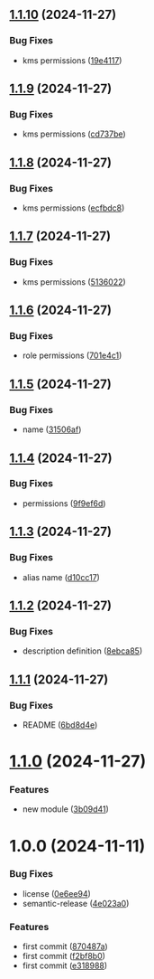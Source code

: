 ## [1.1.10](https://github.com/nstrlabs/tf-aws-cloudtrail/compare/v1.1.9...v1.1.10) (2024-11-27)


### Bug Fixes

* kms permissions ([19e4117](https://github.com/nstrlabs/tf-aws-cloudtrail/commit/19e4117e213bbe404ee31880abfd863b5b2f18d4))

## [1.1.9](https://github.com/nstrlabs/tf-aws-cloudtrail/compare/v1.1.8...v1.1.9) (2024-11-27)


### Bug Fixes

* kms permissions ([cd737be](https://github.com/nstrlabs/tf-aws-cloudtrail/commit/cd737be514ef343570c601702347e4579d0fc72f))

## [1.1.8](https://github.com/nstrlabs/tf-aws-cloudtrail/compare/v1.1.7...v1.1.8) (2024-11-27)


### Bug Fixes

* kms permissions ([ecfbdc8](https://github.com/nstrlabs/tf-aws-cloudtrail/commit/ecfbdc800b2ea06bc8f8b64b69b23336fd23ef60))

## [1.1.7](https://github.com/nstrlabs/tf-aws-cloudtrail/compare/v1.1.6...v1.1.7) (2024-11-27)


### Bug Fixes

* kms permissions ([5136022](https://github.com/nstrlabs/tf-aws-cloudtrail/commit/513602247028163649b575210aa9e145cca758b7))

## [1.1.6](https://github.com/nstrlabs/tf-aws-cloudtrail/compare/v1.1.5...v1.1.6) (2024-11-27)


### Bug Fixes

* role permissions ([701e4c1](https://github.com/nstrlabs/tf-aws-cloudtrail/commit/701e4c13de3c1700022706d6d4d29252ca7c1d08))

## [1.1.5](https://github.com/nstrlabs/tf-aws-cloudtrail/compare/v1.1.4...v1.1.5) (2024-11-27)


### Bug Fixes

* name ([31506af](https://github.com/nstrlabs/tf-aws-cloudtrail/commit/31506afe7afb619006b91217c66e9c0f147cdad0))

## [1.1.4](https://github.com/nstrlabs/tf-aws-cloudtrail/compare/v1.1.3...v1.1.4) (2024-11-27)


### Bug Fixes

* permissions ([9f9ef6d](https://github.com/nstrlabs/tf-aws-cloudtrail/commit/9f9ef6df7dfe1b567a66d88d85eb875f8f2a5e34))

## [1.1.3](https://github.com/nstrlabs/tf-aws-cloudtrail/compare/v1.1.2...v1.1.3) (2024-11-27)


### Bug Fixes

* alias name ([d10cc17](https://github.com/nstrlabs/tf-aws-cloudtrail/commit/d10cc17e555a48db3e3cff6c3e0f3df808859bda))

## [1.1.2](https://github.com/nstrlabs/tf-aws-cloudtrail/compare/v1.1.1...v1.1.2) (2024-11-27)


### Bug Fixes

* description definition ([8ebca85](https://github.com/nstrlabs/tf-aws-cloudtrail/commit/8ebca8561c56e620a01b75b5069934f42c477a89))

## [1.1.1](https://github.com/nstrlabs/tf-aws-cloudtrail/compare/v1.1.0...v1.1.1) (2024-11-27)


### Bug Fixes

* README ([6bd8d4e](https://github.com/nstrlabs/tf-aws-cloudtrail/commit/6bd8d4e66dcf09a542ccb6f2b2c64f53b428338d))

# [1.1.0](https://github.com/nstrlabs/tf-aws-cloudtrail/compare/v1.0.0...v1.1.0) (2024-11-27)


### Features

* new module ([3b09d41](https://github.com/nstrlabs/tf-aws-cloudtrail/commit/3b09d41caceccc6ce9cf403e0b1e3f1c271bce57))

# 1.0.0 (2024-11-11)


### Bug Fixes

* license ([0e6ee94](https://github.com/nstrlabs/tf-aws-cloudtrail/commit/0e6ee9498cdfa34776575ff0ed7c78ed18b1dc16))
* semantic-release ([4e023a0](https://github.com/nstrlabs/tf-aws-cloudtrail/commit/4e023a0fee6d4caee55b768379b10106b9d7ba1b))


### Features

* first commit ([870487a](https://github.com/nstrlabs/tf-aws-cloudtrail/commit/870487a3c93591456fab408ce6d10424637ff869))
* first commit ([f2bf8b0](https://github.com/nstrlabs/tf-aws-cloudtrail/commit/f2bf8b05de28ec34b08f4f9e79c7f230ecc71a9d))
* first commit ([e318988](https://github.com/nstrlabs/tf-aws-cloudtrail/commit/e3189883fe4fac5d0251afd698c05eee8acd1411))
